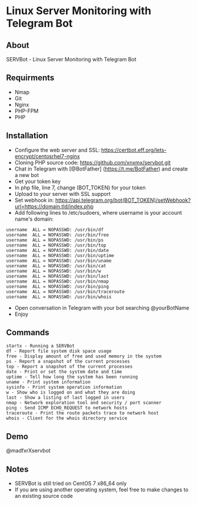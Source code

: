 # Linux Server Monitoring with Telegram Bot

## About
SERVBot - Linux Server Monitoring with Telegram Bot

## Requirments
- Nmap
- Git
- Nginx 
- PHP-FPM
- PHP

## Installation
- Configure the web server and SSL: https://certbot.eff.org/lets-encrypt/centosrhel7-nginx
- Cloning PHP source code: https://github.com/xnxmx/servbot.git
- Chat in Telegram with [@BotFather] (https://t.me/BotFather) and create a new bot
- Get your token key
- In php file, line 7, change (BOT_TOKEN) for your token
- Upload to your server with SSL support
- Set webhook in: https://api.telegram.org/bot(BOT_TOKEN)/setWebhook?url=https://domain.tld/index.php
- Add following lines to /etc/sudoers, where username is your account name's domain:

```
username  ALL = NOPASSWD: /usr/bin/df
username  ALL = NOPASSWD: /usr/bin/free
username  ALL = NOPASSWD: /usr/bin/ps
username  ALL = NOPASSWD: /usr/bin/top
username  ALL = NOPASSWD: /usr/bin/date
username  ALL = NOPASSWD: /usr/bin/uptime
username  ALL = NOPASSWD: /usr/bin/uname
username  ALL = NOPASSWD: /usr/bin/cat
username  ALL = NOPASSWD: /usr/bin/w
username  ALL = NOPASSWD: /usr/bin/last
username  ALL = NOPASSWD: /usr/bin/nmap
username  ALL = NOPASSWD: /usr/bin/ping
username  ALL = NOPASSWD: /usr/bin/traceroute
username  ALL = NOPASSWD: /usr/bin/whois
```

- Open conversation in Telegram with your bot searching @yourBotName
- Enjoy

## Commands
```
startx - Running a SERVBot
df - Report file system disk space usage
free - Display amount of free and used memory in the system
ps - Report a snapshot of the current processes
top - Report a snapshot of the current processes
date - Print or set the system date and time
uptime - Tell how long the system has been running
uname - Print system information
sysinfo - Print system operation information
w - Show who is logged on and what they are doing
last - Show a listing of last logged in users
nmap - Network exploration tool and security / port scanner
ping - Send ICMP ECHO_REQUEST to network hosts
traceroute - Print the route packets trace to network host
whois - Client for the whois directory service
```

## Demo
@madfxrXservbot

## Notes
- SERVBot is still tried on CentOS 7 x86_64 only
- If you are using another operating system, feel free to make changes to an existing source code
